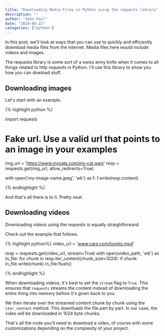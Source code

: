```yaml
---
title: "Downloading Media Files in Python using the requests library"
description: ""
author: "John Paul"
date: "2019-09-22"
categories: ["python"]
---
```


In this post, we'll look at ways that you can use to quickly and efficiently
download media files from the internet. Media files here would include videos
and images.

The requests library is some sort of a swiss army knife when it comes to all
things related to http requests in Python. I'll use this library to show you how you can
dowload stuff.

## Downloading images

Let's start with an example.

{% highlight python %}

import requests

# Fake url. Use a valid url that points to an image in your examples

img_url = 'https://www.mycats.com/my-cat.jpeg'
resp = requests.get(img_url, allow_redirects=True)

with open('my-image-name.jpeg', 'wb') as f:
f.write(resp.content)

{% endhighlight %}

And that's all there is to it. Pretty neat.

## Downloading videos

Downloading videos using the requests is equally straightforward.

Check out the example that follows.

{% highlight python%}
video_url = 'www.cars.com/toyoto.mp4'

resp = requests.get(video_url, stream=True)
with open(video_path, 'wb') as in_file:
for chunk in resp.iter_content(chunk_size=1024):
if chunk:
in_file.write(chunk)
in_file.flush()

{% endhighlight %}

When downloading videos, it's best to set the `stream` flag to `True`. This
ensures that `requests` streams the content instead of downloading the entire
thing into memory before it's given back to you.

We then iterate over the streamed content chunk by chunk using the `iter_content`
method. This downloads the file part by part. In our case, the video will be
downloaded in 1024 byte chunks.

That's all the code you'll need to download a video, of course with some
customizations depending on the complexity of your project.
